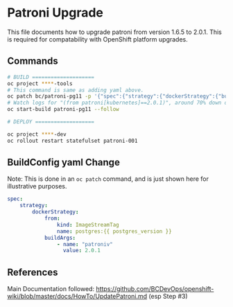 # Patroni Upgrade

This file documents how to upgrade patroni from version 1.6.5 to 2.0.1.  This is required for compatability with OpenShift platform upgrades.


## Commands

```bash
# BUILD ====================
oc project ****-tools
# This command is same as adding yaml above.
oc patch bc/patroni-pg11 -p '{"spec":{"strategy":{"dockerStrategy":{"buildArgs":[{"name":"patroniv","value": "2.0.1"}]}}}}'
# Watch logs for "(from patroni[kubernetes]==2.0.1)", around 70% down of build. Maybe even CTRL+F in your terminal
oc start-build patroni-pg11 --follow

# DEPLOY ===================

oc project ****-dev
oc rollout restart statefulset patroni-001
```

## BuildConfig yaml Change

Note: This is done in an `oc patch` command, and is just shown here for illustrative purposes.

```yaml
spec:
    strategy:
        dockerStrategy:
            from:
                kind: ImageStreamTag
                name: postgres:{{ postgres_version }}
            buildArgs:
                - name: "patroniv"
                  value: 2.0.1
```

## References

Main Documentation followed: https://github.com/BCDevOps/openshift-wiki/blob/master/docs/HowTo/UpdatePatroni.md (esp Step #3)